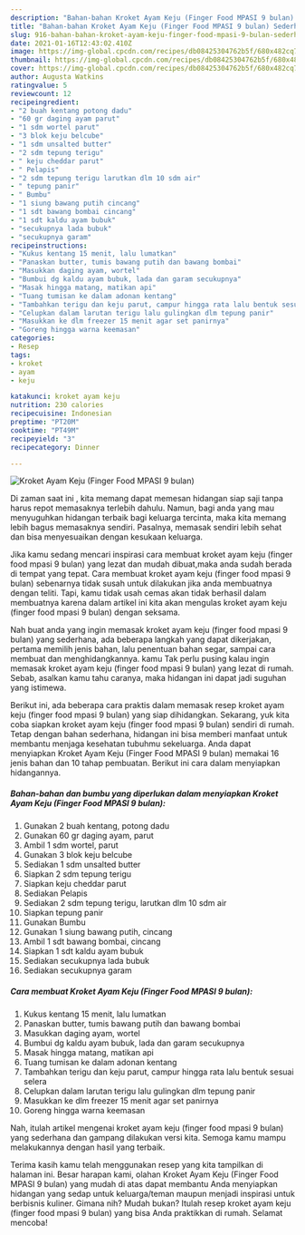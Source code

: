 ```yaml
---
description: "Bahan-bahan Kroket Ayam Keju (Finger Food MPASI 9 bulan) Sederhana Untuk Jualan"
title: "Bahan-bahan Kroket Ayam Keju (Finger Food MPASI 9 bulan) Sederhana Untuk Jualan"
slug: 916-bahan-bahan-kroket-ayam-keju-finger-food-mpasi-9-bulan-sederhana-untuk-jualan
date: 2021-01-16T12:43:02.410Z
image: https://img-global.cpcdn.com/recipes/db08425304762b5f/680x482cq70/kroket-ayam-keju-finger-food-mpasi-9-bulan-foto-resep-utama.jpg
thumbnail: https://img-global.cpcdn.com/recipes/db08425304762b5f/680x482cq70/kroket-ayam-keju-finger-food-mpasi-9-bulan-foto-resep-utama.jpg
cover: https://img-global.cpcdn.com/recipes/db08425304762b5f/680x482cq70/kroket-ayam-keju-finger-food-mpasi-9-bulan-foto-resep-utama.jpg
author: Augusta Watkins
ratingvalue: 5
reviewcount: 12
recipeingredient:
- "2 buah kentang potong dadu"
- "60 gr daging ayam parut"
- "1 sdm wortel parut"
- "3 blok keju belcube"
- "1 sdm unsalted butter"
- "2 sdm tepung terigu"
- " keju cheddar parut"
- " Pelapis"
- "2 sdm tepung terigu larutkan dlm 10 sdm air"
- " tepung panir"
- " Bumbu"
- "1 siung bawang putih cincang"
- "1 sdt bawang bombai cincang"
- "1 sdt kaldu ayam bubuk"
- "secukupnya lada bubuk"
- "secukupnya garam"
recipeinstructions:
- "Kukus kentang 15 menit, lalu lumatkan"
- "Panaskan butter, tumis bawang putih dan bawang bombai"
- "Masukkan daging ayam, wortel"
- "Bumbui dg kaldu ayam bubuk, lada dan garam secukupnya"
- "Masak hingga matang, matikan api"
- "Tuang tumisan ke dalam adonan kentang"
- "Tambahkan terigu dan keju parut, campur hingga rata lalu bentuk sesuai selera"
- "Celupkan dalam larutan terigu lalu gulingkan dlm tepung panir"
- "Masukkan ke dlm freezer 15 menit agar set panirnya"
- "Goreng hingga warna keemasan"
categories:
- Resep
tags:
- kroket
- ayam
- keju

katakunci: kroket ayam keju 
nutrition: 230 calories
recipecuisine: Indonesian
preptime: "PT20M"
cooktime: "PT49M"
recipeyield: "3"
recipecategory: Dinner

---
```



![Kroket Ayam Keju (Finger Food MPASI 9 bulan)](https://img-global.cpcdn.com/recipes/db08425304762b5f/680x482cq70/kroket-ayam-keju-finger-food-mpasi-9-bulan-foto-resep-utama.jpg)

Di zaman  saat ini , kita memang dapat memesan hidangan siap saji tanpa harus repot memasaknya terlebih dahulu. Namun, bagi anda yang mau menyuguhkan hidangan terbaik bagi keluarga tercinta, maka kita memang lebih bagus memasaknya sendiri. Pasalnya, memasak sendiri lebih sehat dan bisa menyesuaikan dengan kesukaan keluarga.

Jika kamu sedang mencari inspirasi cara membuat kroket ayam keju (finger food mpasi 9 bulan) yang lezat dan mudah dibuat,maka anda sudah berada di tempat yang tepat. Cara membuat kroket ayam keju (finger food mpasi 9 bulan)  sebenarnya tidak susah untuk dilakukan jika anda membuatnya dengan teliti. Tapi, kamu tidak usah cemas akan tidak berhasil dalam membuatnya 
karena dalam artikel ini kita akan mengulas kroket ayam keju (finger food mpasi 9 bulan) dengan seksama.  



Nah buat anda yang ingin memasak kroket ayam keju (finger food mpasi 9 bulan) yang sederhana, ada beberapa langkah yang dapat dikerjakan, pertama memilih jenis bahan, lalu penentuan bahan segar, sampai cara membuat dan menghidangkannya. kamu Tak perlu pusing kalau ingin memasak kroket ayam keju (finger food mpasi 9 bulan) yang lezat di rumah. Sebab, asalkan kamu  tahu caranya, maka hidangan ini dapat jadi suguhan yang istimewa.

Berikut ini, ada beberapa cara praktis  dalam memasak resep kroket ayam keju (finger food mpasi 9 bulan) yang siap dihidangkan. Sekarang, yuk kita coba siapkan kroket ayam keju (finger food mpasi 9 bulan) sendiri di rumah. Tetap dengan bahan sederhana, hidangan ini bisa memberi manfaat untuk membantu menjaga kesehatan tubuhmu sekeluarga. Anda dapat menyiapkan Kroket Ayam Keju (Finger Food MPASI 9 bulan) memakai 16 jenis bahan dan 10 tahap pembuatan. Berikut ini cara dalam menyiapkan hidangannya.

<!--inarticleads1-->

##### Bahan-bahan dan bumbu yang diperlukan dalam menyiapkan Kroket Ayam Keju (Finger Food MPASI 9 bulan):

1. Gunakan 2 buah kentang, potong dadu
1. Gunakan 60 gr daging ayam, parut
1. Ambil 1 sdm wortel, parut
1. Gunakan 3 blok keju belcube
1. Sediakan 1 sdm unsalted butter
1. Siapkan 2 sdm tepung terigu
1. Siapkan  keju cheddar parut
1. Sediakan  Pelapis
1. Sediakan 2 sdm tepung terigu, larutkan dlm 10 sdm air
1. Siapkan  tepung panir
1. Gunakan  Bumbu
1. Gunakan 1 siung bawang putih, cincang
1. Ambil 1 sdt bawang bombai, cincang
1. Siapkan 1 sdt kaldu ayam bubuk
1. Sediakan secukupnya lada bubuk
1. Sediakan secukupnya garam




<!--inarticleads2-->

##### Cara membuat Kroket Ayam Keju (Finger Food MPASI 9 bulan):

1. Kukus kentang 15 menit, lalu lumatkan
1. Panaskan butter, tumis bawang putih dan bawang bombai
1. Masukkan daging ayam, wortel
1. Bumbui dg kaldu ayam bubuk, lada dan garam secukupnya
1. Masak hingga matang, matikan api
1. Tuang tumisan ke dalam adonan kentang
1. Tambahkan terigu dan keju parut, campur hingga rata lalu bentuk sesuai selera
1. Celupkan dalam larutan terigu lalu gulingkan dlm tepung panir
1. Masukkan ke dlm freezer 15 menit agar set panirnya
1. Goreng hingga warna keemasan




Nah, itulah artikel mengenai  kroket ayam keju (finger food mpasi 9 bulan)  yang sederhana dan gampang dilakukan versi kita. Semoga kamu mampu melakukannya dengan hasil yang terbaik. 

Terima kasih kamu telah menggunakan resep yang kita tampilkan di halaman ini. Besar harapan kami, olahan  Kroket Ayam Keju (Finger Food MPASI 9 bulan) yang mudah di atas dapat membantu Anda menyiapkan hidangan yang sedap untuk keluarga/teman maupun menjadi inspirasi untuk berbisnis kuliner. Gimana nih? Mudah bukan? Itulah resep kroket ayam keju (finger food mpasi 9 bulan) yang bisa Anda praktikkan di rumah. Selamat mencoba!

